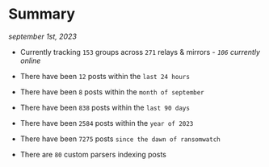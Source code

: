 
# Summary
_september 1st, 2023_

- Currently tracking `153` groups across `271` relays & mirrors - _`106` currently online_

- There have been `12` posts within the `last 24 hours`

- There have been `8` posts within the `month of september`

- There have been `838` posts within the `last 90 days`

- There have been `2584` posts within the `year of 2023`

- There have been `7275` posts `since the dawn of ransomwatch`

- There are `80` custom parsers indexing posts
